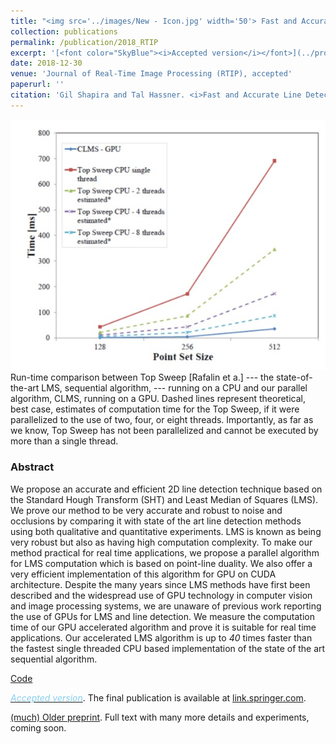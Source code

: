 ```yaml
---
title: "<img src='../images/New - Icon.jpg' width='50'> Fast and Accurate Line Detection with GPU-Based Least Median of Squares"
collection: publications
permalink: /publication/2018_RTIP
excerpt: '[<font color="SkyBlue"><i>Accepted version</i></font>](../projects/GPU_LMS/ShapiraHassner2018GPU_LMS.pdf)'
date: 2018-12-30
venue: 'Journal of Real-Time Image Processing (RTIP), accepted'
paperurl: ''
citation: 'Gil Shapira and Tal Hassner. <i>Fast and Accurate Line Detection with GPU-Based Least Median of Squares.</i> Journal of Real-Time Image Processing (RTIP), accepted.'
---
```



<!-- excerpt: '[<font color="SkyBlue"><i>(much) Older preprint (link to new version forthcoming)</i></font>](https://arxiv.org/pdf/1510.01041.pdf)' -->
<!-- excerpt: '[<font color="SkyBlue"><i>Download paper</i></font>](../projects/siftscales/HassneretalTPAMI16.pdf)'-->

<img src='../projects/GPU_LMS/teaser1.jpg'><br/>
Run-time comparison between Top Sweep [Rafalin et a.] --- the state-of-the-art LMS, sequential algorithm, --- running on a CPU and our parallel algorithm, CLMS, running on a GPU. Dashed lines represent theoretical, best case, estimates of computation time for the Top Sweep, if it were parallelized to the use of two, four, or eight threads. Importantly, as far as we know, Top Sweep has not been parallelized and cannot be executed by more than a single thread.



### Abstract
We propose an accurate and efficient 2D line detection technique based on the Standard Hough Transform (SHT) and Least Median of Squares (LMS). We prove our method to be very accurate and robust to noise and occlusions by comparing it with state of the art line detection methods using both qualitative and quantitative experiments.
LMS is known as being very robust but also as having high computation complexity. To make our method practical for real time applications, we propose a parallel algorithm for LMS computation which is based on point-line duality. We also offer a very efficient implementation of this algorithm for GPU on CUDA architecture. Despite the many years since LMS methods have first been described and the widespread use of GPU technology in computer vision and image processing systems, we are unaware of previous work reporting the use of GPUs for LMS and line detection. We measure the computation time of our GPU accelerated algorithm and prove it is suitable for real time applications. Our accelerated LMS algorithm is up to *40* times faster than the fastest single threaded CPU based implementation of the state of the art sequential algorithm.


[Code](https://github.com/ligaripash/CudaLMS2D)

[<font color="SkyBlue"><i>Accepted version</i></font>](../projects/GPU_LMS/ShapiraHassner2018GPU_LMS.pdf). The final publication is available at [link.springer.com](https://rdcu.be/8Eww).

[(much) Older preprint](https://arxiv.org/pdf/1510.01041.pdf). Full text with many more details and experiments, coming soon.
